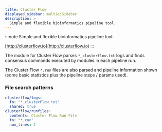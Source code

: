 ```yaml
---
title: Cluster Flow
displayed_sidebar: multiqcSidebar
description: >
  Simple and flexible bioinformatics pipeline tool.
---
```


<!--
~~~~~ DO NOT EDIT ~~~~~
This file is autogenerated from the MultiQC module python docstring.
Do not edit the markdown, it will be overwritten.

File path for the source of this content: multiqc/modules/clusterflow/clusterflow.py
~~~~~~~~~~~~~~~~~~~~~~~
-->

:::note
Simple and flexible bioinformatics pipeline tool.

[http://clusterflow.io](http://clusterflow.io)
:::

The module for Cluster Flow parses `*_clusterflow.txt` logs
and finds consensus commands executed by modules in each pipeline run.

The Cluster Flow `*.run` files are also parsed and pipeline information
shown (some basic statistics plus the pipeline steps / params used).

### File search patterns

```yaml
clusterflow/logs:
  fn: "*_clusterFlow.txt"
  shared: true
clusterflow/runfiles:
  contents: Cluster Flow Run File
  fn: "*.run"
  num_lines: 2
```
